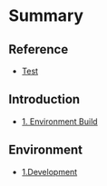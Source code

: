 # Summary

## Reference

* [Test](reference/test.md)

## Introduction

* [1. Environment Build](README.md)

## Environment

* [1.Development](environment/1development.md)

